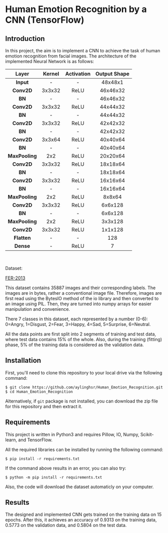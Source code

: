 # Human Emotion Recognition by a CNN (TensorFlow)

## Introduction
In this project, the aim is to implement a CNN to achieve the task of human emotion recognition from facial images. The architecture of the implemented Neural Network is as follows:<br>

| Layer  | Kernel | Activation | Output Shape
| :------------: |:---------------:|:---------------:|:---------------:|
| **Input** | - | - | 48x48x1
| **Conv2D** | 3x3x32 | ReLU | 46x46x32
| **BN** | - | - | 46x46x32
| **Conv2D** | 3x3x32 | ReLU | 44x44x32
| **BN** | - | - | 44x44x32
| **Conv2D** | 3x3x32 | ReLU | 42x42x32
| **BN** | - | - | 42x42x32
| **Conv2D** | 3x3x64 | ReLU | 40x40x64
| **BN** | - | - | 40x40x64
| **MaxPooling** | 2x2 | ReLU | 20x20x64
| **Conv2D** | 3x3x32 | ReLU | 18x18x64
| **BN** | - | - | 18x18x64
| **Conv2D** | 3x3x32 | ReLU | 16x16x64
| **BN** | - | - | 16x16x64
| **MaxPooling** | 2x2 | ReLU | 8x8x64
| **Conv2D** | 3x3x32 | ReLU | 6x6x128
| **BN** | - | - | 6x6x128
| **MaxPooling** | 2x2 | ReLU | 3x3x128
| **Conv2D** | 3x3x32 | ReLU | 1x1x128
| **Flatten** | - | - | 128
| **Dense** | - | ReLU | 7


<br>

Dataset:

[FER-2013](https://www.kaggle.com/datasets/msambare/fer2013)

This dataset contains 35887 images and their corresponding labels. The images are in bytes, rather a conventional image file. Therefore, images are first read using the BytesIO method of the io library and then converted to an image using PIL. Then, they are turned into numpy arrays for easier manipulation and convenience.

There 7 classes in this dataset, each represented by a number (0-6): 0=Angry, 1=Disgust, 2=Fear, 3=Happy, 4=Sad, 5=Surprise, 6=Neutral.

All the data points are first split into 2 segments of training and test data, where test data contains 15% of the whole.
Also, during the training (fitting) phase, 5% of the training data is considered as the validation data.
## Installation

First, you'll need to clone this repository to your local drive via the following command:

```shell
$ git clone https://github.com/aylinghsr/Human_Emotion_Recognition.git
$ cd Human_Emotion_Recognition
```

Alternatively, if `git` package is not installed, you can download the zip file for this repository and then extract it.
## Requirements

This project is written in Python3 and requires Pillow, IO, Numpy, Scikit-learn, and TensorFlow.

All the required libraries can be installed by running the following command:

```shell
$ pip install -r requirements.txt
```

If the command above results in an error, you can also try:

```shell
$ python -m pip install -r requirements.txt
```
Also, the code will download the dataset automaticly on your computer.
## Results
The designed and implemented CNN gets trained on the training data on 15 epochs. After this, it achieves an accuracy of 0.9313 on the training data, 0.5773 on the validation data, and 0.5804 on the test data.